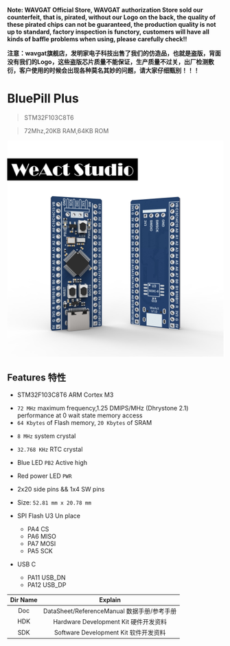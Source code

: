 **Note: WAVGAT Official Store, WAVGAT authorization Store sold our counterfeit, that is, pirated, without our Logo on the back, the quality of these pirated chips can not be guaranteed, the production quality is not up to standard, factory inspection is functory, customers will have all kinds of baffle problems when using, please carefully check!!**

**注意：wavgat旗舰店，发明家电子科技出售了我们的仿造品，也就是盗版，背面没有我们的Logo，这些盗版芯片质量不能保证，生产质量不过关，出厂检测敷衍，客户使用的时候会出现各种莫名其妙的问题，请大家仔细甄别！！！**

# BluePill Plus
> STM32F103C8T6
  
> 72Mhz,20KB RAM,64KB ROM

![](Images/BluePillPlus.jpg)

## Features 特性
* STM32F103C8T6 ARM Cortex M3
+ `72 MHz` maximum frequency,1.25 DMIPS/MHz (Dhrystone 2.1) performance at 0 wait state memory access
+ `64 Kbytes` of Flash memory, `20 Kbytes` of SRAM
* `8 MHz` system crystal
* `32.768 KHz` RTC crystal
* Blue LED `PB2` Active high
* Red power LED `PWR`
* 2x20 side pins && 1x4 SW pins
* Size: `52.81 mm x 20.78 mm`

* SPI Flash U3 Un place
   + PA4  CS
   + PA6  MISO
   + PA7  MOSI
   + PA5  SCK
* USB C
   + PA11  USB_DN
   + PA12  USB_DP

|Dir Name|Explain|
| :--:|:--:|
|Doc|DataSheet/ReferenceManual 数据手册/参考手册|
|HDK|Hardware Development Kit 硬件开发资料|
|SDK|Software Development Kit 软件开发资料|
